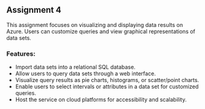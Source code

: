 ## Assignment 4

This assignment focuses on visualizing and displaying data results on Azure. Users can customize queries and view graphical representations of data sets.

### Features:
- Import data sets into a relational SQL database.
- Allow users to query data sets through a web interface.
- Visualize query results as pie charts, histograms, or scatter/point charts.
- Enable users to select intervals or attributes in a data set for customized queries.
- Host the service on cloud platforms for accessibility and scalability.
